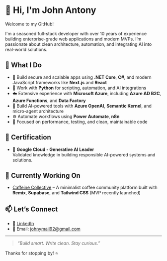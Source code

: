 # 👋 Hi, I'm John Antony

Welcome to my GitHub!

I'm a seasoned full-stack developer with over 10 years of experience building enterprise-grade web applications and modern MVPs. I’m passionate about clean architecture, automation, and integrating AI into real-world solutions.

## 🚀 What I Do

- 🧱 Build secure and scalable apps using **.NET Core**, **C#**, and modern JavaScript frameworks like **Next.js** and **React**
- 🧠 Work with **Python** for scripting, automation, and AI integrations
- ☁️ Extensive experience with **Microsoft Azure**, including **Azure AD B2C**, **Azure Functions**, and **Data Factory**
- 🤖 Build AI-powered tools with **Azure OpenAI**, **Semantic Kernel**, and micro-agent architecture
- ⚙️ Automate workflows using **Power Automate**, **n8n**
- 🎯 Focused on performance, testing, and clean, maintainable code

## 🧠 Certification

- 🏅 **Google Cloud - Generative AI Leader**  
  Validated knowledge in building responsible AI-powered systems and solutions.

## 🌱 Currently Working On

- [Caffeine Collective](https://www.caffeinecollective.coffee) – A minimalist coffee community platform built with **Remix**, **Supabase**, and **Tailwind CSS** (MVP recently launched)

## 📫 Let’s Connect

- 💼 [LinkedIn](https://www.linkedin.com/in/john-antony-07a61682/)
- 📧 Email: johnymail92@gmail.com

---

> _“Build smart. Write clean. Stay curious.”_

Thanks for stopping by! ⭐
